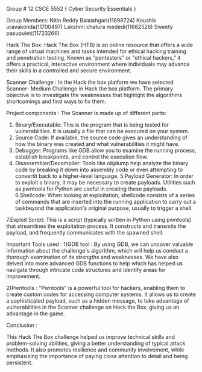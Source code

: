 Group # 12 CSCE 5552 { Cyber Security Essentials }

Group Members:
Nitin Reddy Balaiahgari(11698724) 
Koushik uravakonda(11700497)
Lakshmi chatura mededi(11682526)
Sweety pasupuleti(11723266)

Hack The Box:
Hack The Box (HTB) is an online resource that offers a wide range of virtual
machines and tasks intended for ethical hacking training and penetration testing. Known as
"pentesters" or "ethical hackers," it offers a practical, interactive environment where
individuals may advance their skills in a controlled and secure environment.

Scanner Challenge : 
In the Hack the box platform we have selected Scanner- Medium Challenge in Hack the
box platform. The primary objective is to investigate the weaknesses that highlight the
algorithms shortcomings and find ways to fix them.

Project components : 
The Scanner is made up of different parts:
1. Binary/Executable: This is the program that is being tested for vulnerabilities. It is usually a file that can be executed on your system.
2. Source Code: If available, the source code gives an understanding of how the binary was created and what vulnerabilities it might have.
3. Debugger: Programs like GDB allow you to examine the running process, establish breakpoints, and control the execution flow.
4. Disassembler/Decompiler: Tools like objdump help analyze the binary code by breaking it down into assembly code or even attempting to convertit back to a higher-level language.
5.Payload Generator: In order to exploit a binary, it may be necessary to create payloads. Utilities such as pwntools for Python are useful in creating these payloads.
6.Shellcode: When looking at exploitation, shellcode consists of a series of commands that are inserted into the running application to carry out a taskbeyond the application's original purpose, usually to trigger a shell.

7.Exploit Script: This is a script (typically written in Python using pwntools) that streamlines the exploitation process.
It constructs and transmits the payload, and frequently communicates with the spawned shell.

Important Tools used : 
1)GDB tool : By using GDB, we can uncover valuable information about the challenge's algorithm, which will help us conduct a thorough examination of its strengths and weaknesses. 
We have also delved into more advanced GDB functions to help which has helped us navigate through intricate code structures and identify areas for improvement.

2)Pwntools : "Pwntools" is a powerful tool for hackers, enabling them to create custom codes for accessing computer systems. It allows us to create a sophisticated payload,
such as a hidden message, to take advantage of vulnerabilities in the Scanner challenge on Hack the Box, giving us an advantage in the game.

Conclusion : 

This Hack The Box challenge helped us improve technical skills and problem-solving abilities, giving a better understanding of typical attack methods. It also promotes resilience and community involvement, while emphasizing the importance of paying close attention to detail and being persistent.



















